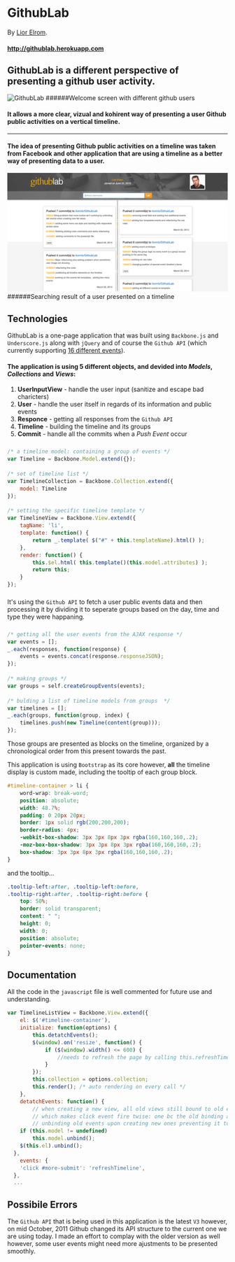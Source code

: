 # GithubLab
By [Lior Elrom](http://liormb.com/).

#### <http://githublab.herokuapp.com>

## GithubLab is a different perspective of presenting a github user activity.

![GithubLab](images/githublab-image1.png)
######Welcome screen with different github users

#### It allows a more clear, vizual and kohirent way of presenting a user Github public activities on a vertical timeline.

- - -

#### The idea of presenting Github public activities on a timeline was taken from Facebook and other application that are using a timeline as a better way of presenting data to a user.

![Example2](images/githublab-image2.png)
######Searching result of a user presented on a timeline

## Technologies

GithubLab is a one-page application that was built using ```Backbone.js``` and ```Underscore.js``` along with ```jQuery``` and of course the ```Github API``` (which currently supporting [16 different events](https://developer.github.com/v3/activity/events/)).

#### The application is using 5 different objects, and devided into _Models_, _Collections_ and _Views_:

1. **UserInputView** - handle the user input (sanitize and escape bad charicters)
2. **User** - handle the user itself in regards of its information and public events
3. **Responce** - getting all responses from the ```Github API```
4. **Timeline** - building the timeline and its groups
5. **Commit** - handle all the commits when a _Push Event_ occur

###

```javascript
/* a timeline model: containing a group of events */
var Timeline = Backbone.Model.extend({});

/* set of timeline list */
var TimelineCollection = Backbone.Collection.extend({
    model: Timeline
});

/* setting the specific timeline template */
var TimelineView = Backbone.View.extend({
	tagName: 'li',
	template: function() {
		return _.template( $("#" + this.templateName).html() );
	},
	render: function() {
		this.$el.html( this.template()(this.model.attributes) );
		return this;
	}
});
```
###

It's using the ```Github API``` to fetch a user public events data and then processing it by dividing it to seperate groups based on the day, time and type they were happaning.

###

```javascript
/* getting all the user events from the AJAX response */
var events = [];
_.each(responses, function(response) {
	events = events.concat(response.responseJSON);
});

/* making groups */
var groups = self.createGroupEvents(events);

/* bulding a list of timeline models from groups  */
var timelines = [];
_.each(groups, function(group, index) {
	timelines.push(new Timeline(content(group)));
});
```

Those groups are presented as blocks on the timeline, organized by a chronological order from this present towards the past.

This application is using ```Bootstrap``` as its core however, **all** the timeline display is custom made, including the tooltip of each group block.

```css
#timeline-container > li {
    word-wrap: break-word;
	position: absolute;
	width: 48.7%;
	padding: 0 20px 20px;
	border: 1px solid rgb(200,200,200);
	border-radius: 4px;
	-webkit-box-shadow: 3px 3px 8px 3px rgba(160,160,160,.2);
	-moz-box-box-shadow: 3px 3px 8px 3px rgba(160,160,160,.2);
	box-shadow: 3px 3px 8px 3px rgba(160,160,160,.2);
}
```
and the tooltip...
```css
.tooltip-left:after, .tooltip-left:before,
.tooltip-right:after, .tooltip-right:before {
    top: 50%;
	border: solid transparent;
	content: " ";
	height: 0;
	width: 0;
	position: absolute;
	pointer-events: none;
}
```

## Documentation

All the code in the ```javascript``` file is well commented for future use and understanding.
```javascript
var TimelineListView = Backbone.View.extend({
    el: $('#timeline-container'),
	initialize: function(options) {
		this.detatchEvents();
		$(window).on('resize', function() {
			if ($(window).width() <= 600) {
				//needs to refresh the page by calling this.refreshTimeline
			}	
		});
		this.collection = options.collection;
		this.render(); /* auto rendering on every call */
	},
	detatchEvents: function() {
		// when creating a new view, all old views still bound to old events
		// which makes click event fire twise: one bc the old binding and another for the new binding
		// unbinding old events upon creating new ones preventing it to happen 
   	if (this.model != undefined) 
   		this.model.unbind();
   	$(this.el).unbind();
  },
	events: {
    'click #more-submit': 'refreshTimeline',
  },
  ...
```

## Possibile Errors 
The ```Github API``` that is being used in this application is the latest ```V3``` however, on mid October, 2011 Github changed its API structure to the current one we are using today.
I made an effort to complay with the older version as well however, some user events might need more ajustments to be presented smoothly.
